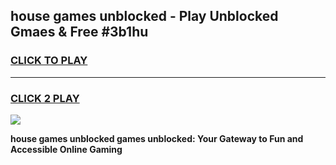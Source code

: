 
## house games unblocked - Play Unblocked Gmaes & Free #3b1hu
<h3>
<a href="https://premium.freeplayer.one?title=house_games_unblocked&ref=01M">CLICK TO PLAY</a></h3>
<hr>

<h3>
<a href="https://premium.freeplayer.one?title=house_games_unblocked&ref=01M">CLICK 2 PLAY</a>
  
</h3>

<a href="https://premium.freeplayer.one?title=house_games_unblocked&ref=01M"><img src="https://clearcache.store/games.png"></a>


**house games unblocked games unblocked: Your Gateway to Fun and Accessible Online Gaming**
